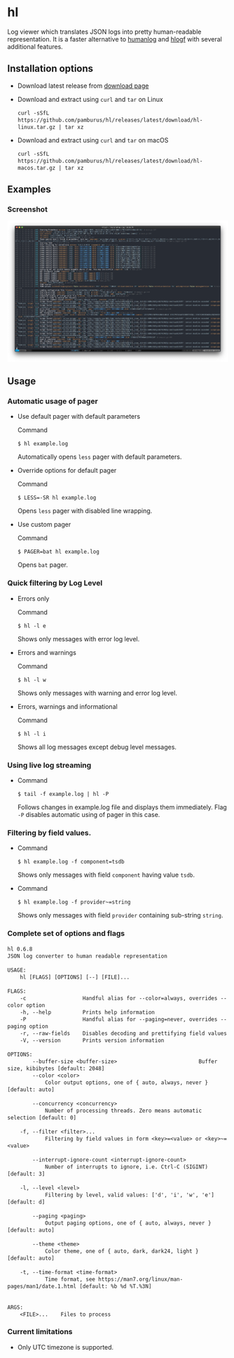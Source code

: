 # hl
Log viewer which translates JSON logs into pretty human-readable representation. It is a faster alternative to [humanlog](https://github.com/aybabtme/humanlog) and [hlogf](https://github.com/ssgreg/hlogf) with several additional features.

## Installation options

* Download latest release from [download page](https://github.com/pamburus/hl/releases/latest)

* Download and extract using `curl` and `tar` on Linux

    ```
    curl -sSfL https://github.com/pamburus/hl/releases/latest/download/hl-linux.tar.gz | tar xz
    ```

* Download and extract using `curl` and `tar` on macOS

    ```
    curl -sSfL https://github.com/pamburus/hl/releases/latest/download/hl-macos.tar.gz | tar xz
    ```

## Examples

### Screenshot

![](doc/screenshot.png)

## Usage

### Automatic usage of pager

- Use default pager with default parameters

    Command

    ```
    $ hl example.log
    ```
    Automatically opens `less` pager with default parameters.

- Override options for default pager
    
    Command

    ```
    $ LESS=-SR hl example.log
    ```
    Opens `less` pager with disabled line wrapping.

- Use custom pager
    
    Command

    ```
    $ PAGER=bat hl example.log
    ```
    Opens `bat` pager.

### Quick filtering by Log Level

- Errors only

    Command 

    ```
    $ hl -l e
    ```

    Shows only messages with error log level.

- Errors and warnings

    Command 

    ```
    $ hl -l w
    ```
    Shows only messages with warning and error log level.

- Errors, warnings and informational

    Command 

    ```
    $ hl -l i
    ```
    Shows all log messages except debug level messages.

### Using live log streaming

- Command

    ```
    $ tail -f example.log | hl -P
    ```
    Follows changes in example.log file and displays them immediately.
    Flag `-P` disables automatic using of pager in this case.


### Filtering by field values.

- Command

    ```
    $ hl example.log -f component=tsdb
    ```
    Shows only messages with field `component` having value `tsdb`.

- Command

    ```
    $ hl example.log -f provider~=string
    ```
    Shows only messages with field `provider` containing sub-string `string`.


### Complete set of options and flags

```
hl 0.6.8
JSON log converter to human readable representation

USAGE:
    hl [FLAGS] [OPTIONS] [--] [FILE]...

FLAGS:
    -c                  Handful alias for --color=always, overrides --color option
    -h, --help          Prints help information
    -P                  Handful alias for --paging=never, overrides --paging option
    -r, --raw-fields    Disables decoding and prettifying field values
    -V, --version       Prints version information

OPTIONS:
        --buffer-size <buffer-size>                          Buffer size, kibibytes [default: 2048]
        --color <color>
            Color output options, one of { auto, always, never } [default: auto]

        --concurrency <concurrency>
            Number of processing threads. Zero means automatic selection [default: 0]

    -f, --filter <filter>...
            Filtering by field values in form <key>=<value> or <key>~=<value>

        --interrupt-ignore-count <interrupt-ignore-count>
            Number of interrupts to ignore, i.e. Ctrl-C (SIGINT) [default: 3]

    -l, --level <level>
            Filtering by level, valid values: ['d', 'i', 'w', 'e'] [default: d]

        --paging <paging>
            Output paging options, one of { auto, always, never } [default: auto]

        --theme <theme>
            Color theme, one of { auto, dark, dark24, light } [default: auto]

    -t, --time-format <time-format>
            Time format, see https://man7.org/linux/man-pages/man1/date.1.html [default: %b %d %T.%3N]


ARGS:
    <FILE>...    Files to process
```

### Current limitations

- Only UTC timezone is supported.

